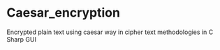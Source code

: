 # Caesar_encryption
Encrypted plain text using caesar way in cipher text methodologies in C Sharp GUI
